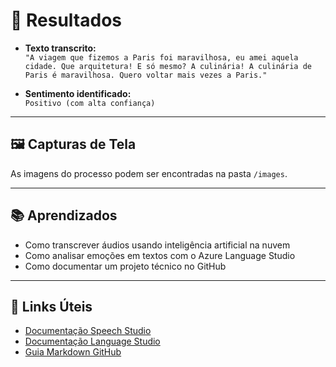 # 🧠 Resultados

- **Texto transcrito:**  
  `"A viagem que fizemos a Paris foi maravilhosa, eu amei aquela cidade. Que arquitetura! E só mesmo? A culinária! A culinária de Paris é maravilhosa. Quero voltar mais vezes a Paris."`

- **Sentimento identificado:**  
  `Positivo (com alta confiança)`

---

## 🖼️ Capturas de Tela

As imagens do processo podem ser encontradas na pasta `/images`.

---

## 📚 Aprendizados

- Como transcrever áudios usando inteligência artificial na nuvem
- Como analisar emoções em textos com o Azure Language Studio
- Como documentar um projeto técnico no GitHub

---

## 🔗 Links Úteis

- [Documentação Speech Studio](https://learn.microsoft.com/pt-br/azure/cognitive-services/speech-service/)
- [Documentação Language Studio](https://learn.microsoft.com/pt-br/azure/cognitive-services/language-service/)
- [Guia Markdown GitHub](https://guides.github.com/features/mastering-markdown/)
